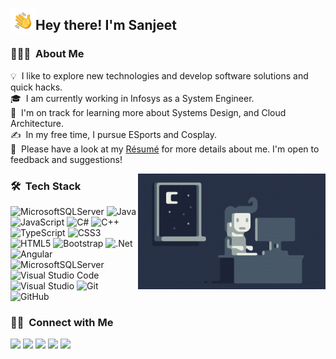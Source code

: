 
<img alt="Night Coding" src="./assets/Hand%20Wave.gif" width='40' align="left"/><h2>Hey there! I'm Sanjeet</h2>

<!-- ## 👋 &nbsp;Hey there! I'm Sanjeet -->

### 👨🏻‍💻 &nbsp;About Me

💡 &nbsp;I like to explore new technologies and develop software solutions and quick hacks.\
🎓 &nbsp;I am currently working in Infosys as a System Engineer.\
🌱 &nbsp;I'm on track for learning more about Systems Design, and Cloud Architecture.\
✍️ &nbsp;In my free time, I pursue ESports and Cosplay.\
📄 &nbsp;Please have a look at my [Résumé](https://docs.google.com/document/d/1hdIOBuh6ORI6hOaz6uzLPPRQlWpciMFY/edit?rtpof=true&sd=true) for more details about me. I'm open to feedback and suggestions!

<img alt="Night Coding" src="https://raw.githubusercontent.com/sanjeet-jain/sanjeet-jain/main/assets/Night-Coding.gif" align="right"/>

### 🛠 &nbsp;Tech Stack

![MicrosoftSQLServer](https://img.shields.io/badge/Microsoft%20SQL%20Sever-CC2927?style=for-the-badge&logo=microsoft%20sql%20server&logoColor=white)
![Java](https://img.shields.io/badge/java-%23ED8B00.svg?style=for-the-badge&logo=java&logoColor=white)
![JavaScript](https://img.shields.io/badge/javascript-%23323330.svg?style=for-the-badge&logo=javascript&logoColor=%23F7DF1E)
![C#](https://img.shields.io/badge/c%23-%23239120.svg?style=for-the-badge&logo=c-sharp&logoColor=white)
![C++](https://img.shields.io/badge/c++-%2300599C.svg?style=for-the-badge&logo=c%2B%2B&logoColor=white)
![TypeScript](https://img.shields.io/badge/typescript-%23007ACC.svg?style=for-the-badge&logo=typescript&logoColor=white)
![CSS3](https://img.shields.io/badge/css3-%231572B6.svg?style=for-the-badge&logo=css3&logoColor=white)
![HTML5](https://img.shields.io/badge/html5-%23E34F26.svg?style=for-the-badge&logo=html5&logoColor=white)
![Bootstrap](https://img.shields.io/badge/bootstrap-%23563D7C.svg?style=for-the-badge&logo=bootstrap&logoColor=white)
![.Net](https://img.shields.io/badge/.NET-5C2D91?style=for-the-badge&logo=.net&logoColor=white)
![Angular](https://img.shields.io/badge/angular-%23DD0031.svg?style=for-the-badge&logo=angular&logoColor=white)
![MicrosoftSQLServer](https://img.shields.io/badge/Microsoft%20SQL%20Sever-CC2927?style=for-the-badge&logo=microsoft%20sql%20server&logoColor=white)
![Visual Studio Code](https://img.shields.io/badge/Visual%20Studio%20Code-0078d7.svg?style=for-the-badge&logo=visual-studio-code&logoColor=white)
![Visual Studio](https://img.shields.io/badge/Visual%20Studio-5C2D91.svg?style=for-the-badge&logo=visual-studio&logoColor=white)
![Git](https://img.shields.io/badge/git-%23F05033.svg?style=for-the-badge&logo=git&logoColor=white)
![GitHub](https://img.shields.io/badge/github-%23121011.svg?style=for-the-badge&logo=github&logoColor=white)


<!-- 
### ⚙️ &nbsp;GitHub Analytics

<p align="center">
<a href="https://github.com/sanjeet-jain">
  <img height="180em" src="https://github-readme-stats-eight-theta.vercel.app/api?username=sanjeet-jain&show_icons=true&theme=algolia&include_all_commits=true&count_private=true"/>
  <img height="180em" src="https://github-readme-stats-eight-theta.vercel.app/api/top-langs/?username=sanjeet-jain&layout=compact&langs_count=8&theme=algolia"/>
</a>
</p> -->

### 🤝🏻 &nbsp;Connect with Me

<a href="https://linkedin.com/in/sanjeet-jain"><img src="https://img.shields.io/badge/Sanjeet Jain-%230077B5.svg?style=for-the-badge&logo=linkedin&logoColor=white" /></a>
<a href="https://sanjeet-jain.github.io/"><img src="https://img.shields.io/badge/sanjeet_jain.github.io-%23121011.svg?style=for-the-badge&logo=github&logoColor=white"/></a>
<a href="https://steamcommunity.com/id/tkpro_sanjeet/"><img src="https://img.shields.io/badge/Jain_S-%23000000.svg?style=for-the-badge&logo=steam&logoColor=white"/></a>
<a href="mailto:sanjeetjain241210@gmail.com"><img src="https://img.shields.io/badge/Gmail-D14836?style=for-the-badge&logo=gmail&logoColor=white"/></a>
<a href="https://www.facebook.com/tkprosanjeet/"><img src="https://img.shields.io/badge/Facebook-%231877F2.svg?style=for-the-badge&logo=Facebook&logoColor=white"/></a>

